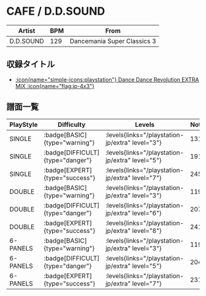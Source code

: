 # CAFE / D.D.SOUND

|Artist|BPM|From|
|------|---|----|
|D.D.SOUND|129|Dancemania Super Classics 3|

## 収録タイトル

- [:icon{name="simple-icons:playstation"} Dance Dance Revolution EXTRA MIX :icon{name="flag:jp-4x3"}](/playstation-jp/extra)

## 譜面一覧

|PlayStyle|Difficulty|Levels|Notes|Movie|
|---------|----------|------|-----|-----|
|SINGLE| :badge[BASIC]{type="warning"}| :levels{links="/playstation-jp/extra" level="3"}|131/0||
|SINGLE| :badge[DIFFICULT]{type="danger"}| :levels{links="/playstation-jp/extra" level="5"}|191/0||
|SINGLE| :badge[EXPERT]{type="success"}| :levels{links="/playstation-jp/extra" level="7"}|245/0||
|DOUBLE| :badge[BASIC]{type="warning"}| :levels{links="/playstation-jp/extra" level="3"}|119/0||
|DOUBLE| :badge[DIFFICULT]{type="danger"}| :levels{links="/playstation-jp/extra" level="6"}|207/0||
|DOUBLE| :badge[EXPERT]{type="success"}| :levels{links="/playstation-jp/extra" level="8"}|241/0||
|6-PANELS| :badge[BASIC]{type="warning"}| :levels{links="/playstation-jp/extra" level="3"}|119/0||
|6-PANELS| :badge[DIFFICULT]{type="danger"}| :levels{links="/playstation-jp/extra" level="5"}|204/0||
|6-PANELS| :badge[EXPERT]{type="success"}| :levels{links="/playstation-jp/extra" level="7"}|231/0||

